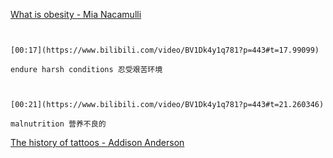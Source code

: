 [What is obesity - Mia Nacamulli](https://www.bilibili.com/video/BV1Dk4y1q781?p=443)

```ad-note


[00:17](https://www.bilibili.com/video/BV1Dk4y1q781?p=443#t=17.99099)

endure harsh conditions 忍受艰苦环境

```

```ad-note


[00:21](https://www.bilibili.com/video/BV1Dk4y1q781?p=443#t=21.260346)

malnutrition 营养不良的

```

[The history of tattoos - Addison Anderson](https://www.bilibili.com/video/BV1Dk4y1q781?p=444)
